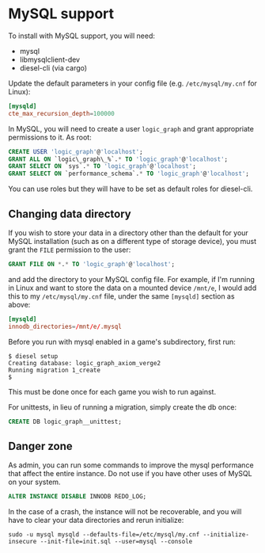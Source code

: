 # MySQL support

To install with MySQL support, you will need:

- mysql
- libmysqlclient-dev
- diesel-cli (via cargo)

Update the default parameters in your config file (e.g. `/etc/mysql/my.cnf` for Linux):

```conf
[mysqld]
cte_max_recursion_depth=100000
```

In MySQL, you will need to create a user `logic_graph` and grant appropriate permissions to it. As root:

```sql
CREATE USER 'logic_graph'@'localhost';
GRANT ALL ON `logic\_graph\_%`.* TO 'logic_graph'@'localhost';
GRANT SELECT ON `sys`.* TO 'logic_graph'@'localhost';
GRANT SELECT ON `performance_schema`.* TO 'logic_graph'@'localhost';
```

You can use roles but they will have to be set as default roles for diesel-cli.

## Changing data directory

If you wish to store your data in a directory other than the default for your MySQL installation (such as on a different type of storage device), you must grant the `FILE` permission to the user:

```sql
GRANT FILE ON *.* TO 'logic_graph'@'localhost';
```

and add the directory to your MySQL config file. For example, if I'm running in Linux and want to store the data on a mounted device `/mnt/e`, I would add this to my `/etc/mysql/my.cnf` file, under the same `[mysqld]` section as above:

```conf
[mysqld]
innodb_directories=/mnt/e/.mysql
```

Before you run with mysql enabled in a game's subdirectory, first run:

```
$ diesel setup
Creating database: logic_graph_axiom_verge2
Running migration 1_create
$
```

This must be done once for each game you wish to run against.

For unittests, in lieu of running a migration, simply create the db once:

```sql
CREATE DB logic_graph__unittest;
```

## Danger zone

As admin, you can run some commands to improve the mysql performance that affect the entire instance. Do not use if you have other uses of MySQL on your system.

```sql
ALTER INSTANCE DISABLE INNODB REDO_LOG;
```

In the case of a crash, the instance will not be recoverable, and you will have to clear your data directories and rerun initialize:

```
sudo -u mysql mysqld --defaults-file=/etc/mysql/my.cnf --initialize-insecure --init-file=init.sql --user=mysql --console
```
